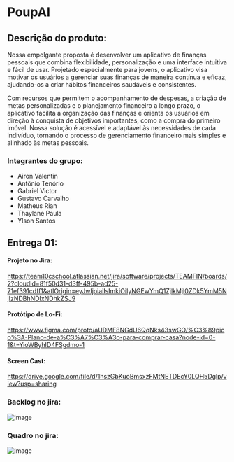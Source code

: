 # PoupAI

## Descrição do produto:

Nossa empolgante proposta é desenvolver um aplicativo de finanças pessoais que combina flexibilidade, personalização e uma interface intuitiva e fácil de usar. Projetado especialmente para jovens, o aplicativo visa motivar os usuários a gerenciar suas finanças de maneira contínua e eficaz, ajudando-os a criar hábitos financeiros saudáveis e consistentes.

Com recursos que permitem o acompanhamento de despesas, a criação de metas personalizadas e o planejamento financeiro a longo prazo, o aplicativo facilita a organização das finanças e orienta os usuários em direção à conquista de objetivos importantes, como a compra do primeiro imóvel. Nossa solução é acessível e adaptável às necessidades de cada indivíduo, tornando o processo de gerenciamento financeiro mais simples e alinhado às metas pessoais.

### Integrantes do grupo:
- Airon Valentin
- Antônio Tenório
- Gabriel Victor
- Gustavo Carvalho
- Matheus Rian
- Thaylane Paula
- Ylson Santos

## Entrega 01:
#### Projeto no Jira:
https://team10cschool.atlassian.net/jira/software/projects/TEAMFIN/boards/2?cloudId=81f50d31-d3ff-495b-ad25-71ef391cdff1&atlOrigin=eyJwIjoiaiIsImkiOiIyNGEwYmQ1ZjlkMjI0ZDk5YmM5NjIzNDBhNDIxNDhkZSJ9

#### Protótipo de Lo-Fi:
https://www.figma.com/proto/aUDMF8NGdU6QqNks43swGO/%C3%89pico%3A-Plano-de-a%C3%A7%C3%A3o-para-comprar-casa?node-id=0-1&t=YioWByhID4FSgdmo-1

#### Screen Cast:
https://drive.google.com/file/d/1hszGbKuoBmsxzFMtNETDEcY0LQH5Dglp/view?usp=sharing 

### Backlog no jira:
![image](https://github.com/user-attachments/assets/a8de5be4-8f8c-4558-98a4-06d3d1a52774)

### Quadro no jira: 
![image](https://github.com/user-attachments/assets/a9dc03e5-4385-48a0-9da5-dcae2cb4c6d8)
